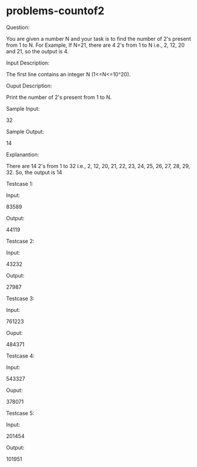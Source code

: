 # problems-countof2

Question:

You are given a number N and your task is to find the number of 2's present from 1 to N.
For Example,
If N=21, there are 4 2's from 1 to N i.e., 2, 12, 20 and 21, so the output is 4.

Input Description:

The first line contains an integer N (1<=N<=10^20).

Ouput Description:

Print the number of 2's present from 1 to N.

Sample Input:

32

Sample Output:

14

Explanantion:

There are 14 2's from 1 to 32 i.e., 2, 12, 20, 21, 22, 23, 24, 25, 26, 27, 28, 29, 32. So, the output is 14

Testcase 1:

Input:

83589

Output:

44119

Testcase 2:

Input:

43232

Output:

27987

Testcase 3:

Input:

761223

Ouput:

484371

Testcase 4:

Input:

543327

Ouput:

378071

Testcase 5:

Input:

201454

Output:

101951

